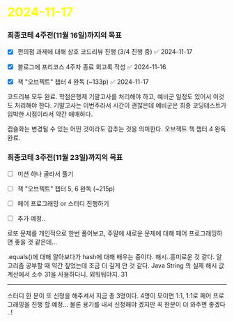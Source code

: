 # <span style="color:yellow">2024-11-17</span>

### 최종코테 4주전(11월 16일)까지의 목표
- [x] 편의점 과제에 대해 상호 코드리뷰 진행 (3/4 진행 중) ✅ 2024-11-17
- [x] 블로그에 프리코스 4주차 종료 회고록 작성 ✅ 2024-11-16
- [x] 책 "오브젝트" 챕터 4 완독  (~133p) ✅ 2024-11-17


코드리뷰 모두 완료.
학점은행제 기말고사를 처리해야 하고, 예비군 일정도 있어서 이것도 처리해야 한다.
기말고사는 이번주라서 시간이 괜찮은데 예비군은 최종 코딩테스트가 임박한 시점이라서 약간 애매하다.


캡슐화는 변경될 수 있는 어떤 것이라도 감추는 것을 의미한다.
오브젝트 책 챕터 4 완독 완료.


### 최종코테 3주전(11월 23일)까지의 목표
- [ ] 미션 하나 골라서 풀기
- [ ] 책 "오브젝트" 챕터 5, 6 완독 (~215p)
- [ ] 페어 프로그래밍 or 스터디 진행하기
- [ ] 추가 예정..


로또 문제를 개인적으로 한번 풀어보고, 주말에 새로운 문제에 대해 페어 프로그래밍하면 좋을 것 같은데...

.equals()에 대해 알아보다가 hash에 대해 배우는 중이다.
해시..흥미로운 것 같다. 알고리즘 공부할 때 약간 짚었는데 조금 더 깊게 안 것 같다. Java String 의 실제 해시 값 계산에서 소수 31을 사용하다니. 외워둬야지. 31



- - -


스터디 한 분이 또 신청을 해주셔서 지금 총 3명이다. 4명이 모이면 1:1, 1:1로 페어 프로그래밍을 진행 할 예정...
물론 용기를 내서 신청해야 겠지만 꼭 한분이 더 와주면 좋겠다 ..!